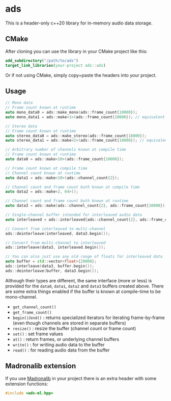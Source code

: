 # ads
This is a header-only c++20 library for in-memory audio data storage.

## CMake
After cloning you can use the library in your CMake project like this:
```cmake
add_subdirectory("/path/to/ads")
target_link_libraries(your-project ads::ads)
```

Or if not using CMake, simply copy+paste the headers into your project.

## Usage
```c++
// Mono data
// Frame count known at runtime
auto mono_data0 = ads::make_mono(ads::frame_count{10000});
auto mono_data1 = ads::make<1>(ads::frame_count{10000}); // equivalent

// Stereo data
// Frame count known at runtime
auto stereo_data0 = ads::make_stereo(ads::frame_count{10000});
auto stereo_data1 = ads::make<2>(ads::frame_count{10000}); // equivalent

// Arbitrary number of channels known at compile time
// Frame count known at runtime
auto data0 = ads::make<10>(ads::frame_count{10000});

// Frame count known at compile time
// Channel count known at runtime
auto data1 = ads::make<10>(ads::channel_count{2});

// Channel count and frame count both known at compile time
auto data2 = ads::make<2, 64>();

// Channel count and frame count both known at runtime
auto data3 = ads::make(ads::channel_count{2}, ads::frame_count{10000});

// Single-channel buffer intended for interleaved audio data
auto interleaved = ads::interleaved{ads::channel_count{2}, ads::frame_count{10000});

// Convert from interleaved to multi-channel
ads::deinterleave(interleaved, data3.begin());

// Convert from multi-channel to interleaved
ads::interleave(data3, interleaved.begin());

// You can also just use any old range of floats for interleaved data
auto buffer = std::vector<float>{20000};
ads::interleave(data3, buffer.begin());
ads::deinterleave(buffer, data3.begin());
```
Although their types are different, the same interface (more or less) is provided for the `data0`, `data1`, `data2` and `data3` buffers created above. There are some extra things enabled if the buffer is known at compile-time to be mono-channel.
- `get_channel_count()`
- `get_frame_count()`
- `begin()`/`end()` : returns specialized iterators for iterating frame-by-frame (even though channels are stored in separate buffers)
- `resize()` : resize the buffer (channel count or frame count)
- `set()` : set frame values
- `at()` : return frames, or underlying channel buffers
- `write()` : for writing audio data to the buffer
- `read()` : for reading audio data from the buffer

## Madronalib extension
If you use [Madronalib](https://github.com/madronalabs/madronalib) in your project there is an extra header with some extension functions:
```c++
#include <ads-ml.hpp>
```
